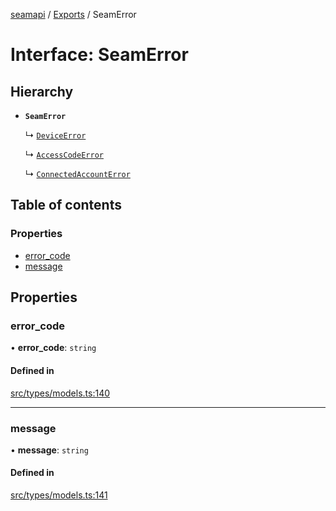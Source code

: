 [seamapi](../README.md) / [Exports](../modules.md) / SeamError

# Interface: SeamError

## Hierarchy

- **`SeamError`**

  ↳ [`DeviceError`](DeviceError.md)

  ↳ [`AccessCodeError`](AccessCodeError.md)

  ↳ [`ConnectedAccountError`](ConnectedAccountError.md)

## Table of contents

### Properties

- [error\_code](SeamError.md#error_code)
- [message](SeamError.md#message)

## Properties

### error\_code

• **error\_code**: `string`

#### Defined in

[src/types/models.ts:140](https://github.com/seamapi/javascript/blob/main/src/types/models.ts#L140)

___

### message

• **message**: `string`

#### Defined in

[src/types/models.ts:141](https://github.com/seamapi/javascript/blob/main/src/types/models.ts#L141)
